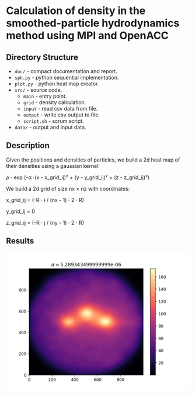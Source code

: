 # Calculation of density in the smoothed-particle hydrodynamics method using MPI and OpenACC

## Directory Structure

- `doc/` - compact documentation and report.
- `sph.py` - python sequential implementation.
- `plot.py` - python heat map creator.
- `src/` - source code.
    - `main` - entry point.
    - `grid` - density calculation.
    - `input` - read csv data from file.
    - `output` - write csv output to file.
    - `script.sh` - scrum script.
- `data/` - output and input data.

## Description

Given the positions and densities of particles, we build a 2d heat map of their densities using a gaussian kernel:

ρ ⋅ exp (-α ⋅(x - x_grid_ij)² + (y - y_grid_ij)² + (z - z_grid_ij)²)

We build a 2d grid of size nx × nz with coordinates:

x_grid_ij = (-R ⋅ i / (nx - 1) ⋅ 2 ⋅ R)

y_grid_ij = 0

z_grid_ij = (-R ⋅ j / (ny - 1) ⋅ 2 ⋅ R)

## Results

![Alt text](img/sph.gif?raw=true "1")
